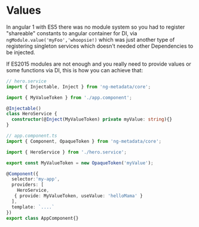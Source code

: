 # Values

In angular 1 with ES5 there was no module system so you had to register "shareable" constants to angular container for DI, via
`ngModule.value('myFoo','whoopsie!)` which was just another type of registering singleton services which doesn't needed other Dependencies to be injected.

If ES2015 modules are not enough and you really need to provide values or some functions via DI, this is how you can achieve that:

```typescript
// hero.service
import { Injectable, Inject } from 'ng-metadata/core';

import { MyValueToken } from './app.component';

@Injectable()
class HeroService {
  constructor(@Inject(MyValueToken) private myValue: string){}
}

// app.component.ts
import { Component, OpaqueToken } from 'ng-metadata/core';

import { HeroService } from './hero.service';

export const MyValueToken = new OpaqueToken('myValue');

@Component({
  selector:'my-app',  
  providers: [ 
    HeroService,
   { provide: MyValueToken, useValue: 'helloMama' }
  ],
  template: `....`
})
export class AppComponent{}
```
